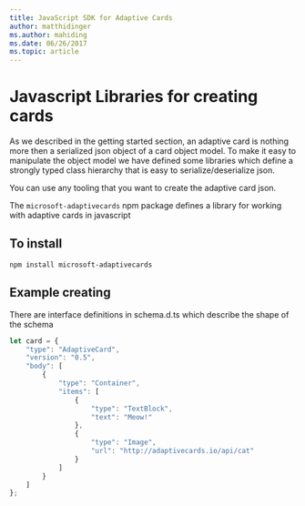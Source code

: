 ```yaml
---
title: JavaScript SDK for Adaptive Cards
author: matthidinger
ms.author: mahiding
ms.date: 06/26/2017
ms.topic: article
---
```


# Javascript Libraries for creating cards
As we described in the getting started section, an adaptive card is nothing more then a serialized json object of a card object model.  To make it easy to manipulate the object model we have defined some libraries which define a strongly typed class hierarchy that is easy to serialize/deserialize json.

You can use any tooling that you want to create the adaptive card json.

The `microsoft-adaptivecards` npm package defines a library  for working with adaptive cards in javascript

## To install
```console
npm install microsoft-adaptivecards
```

## Example creating 
There are interface definitions in schema.d.ts which describe the shape of the schema

```typescript
let card = {
    "type": "AdaptiveCard",
    "version": "0.5",
    "body": [
        {
            "type": "Container",
            "items": [
                {
                    "type": "TextBlock",
                    "text": "Meow!"
                },
                {
                    "type": "Image",
                    "url": "http://adaptivecards.io/api/cat"
                }
            ]
        }
    ]
};
```
